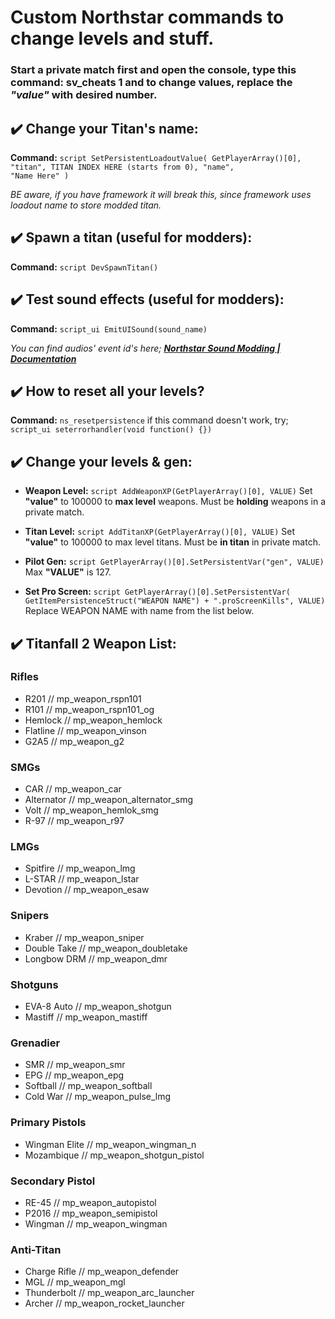 # Custom Northstar commands to change levels and stuff.

### Start a private match first and open the console, type this command: **sv_cheats 1** and to change values, replace the *"value"* with desired number.

## ✔️ Change your Titan's name:
**Command:** `script SetPersistentLoadoutValue( GetPlayerArray()[0], "titan", TITAN INDEX HERE (starts from 0), "name",                "Name Here" )`

*BE aware, if you have framework it will break this, since framework uses loadout name to store modded titan.*

## ✔️ Spawn a titan (useful for modders): 
**Command:** `script DevSpawnTitan()`

## ✔️ Test sound effects (useful for modders):
**Command:** `script_ui EmitUISound(sound_name)`

*You can find audios' event id's here; **[Northstar Sound Modding | Documentation](https://r2northstar.readthedocs.io/en/latest/guides/soundmodding.html)***

## ✔️ How to reset all your levels?
**Command:** `ns_resetpersistence` if this command doesn't work, try;
`script_ui seterrorhandler(void function() {})`

## ✔️ Change your levels & gen:

* **Weapon Level:**  `script AddWeaponXP(GetPlayerArray()[0], VALUE)`
Set **"value"** to 100000 to **max level** weapons. Must be **holding** weapons in a private match.

* **Titan Level:**  `script AddTitanXP(GetPlayerArray()[0], VALUE)`
Set **"value"** to 100000 to max level titans. Must be **in titan** in private match.

* **Pilot Gen:**  `script GetPlayerArray()[0].SetPersistentVar("gen", VALUE)`
Max **"VALUE"** is 127.
   
* **Set Pro Screen:**  `script GetPlayerArray()[0].SetPersistentVar( GetItemPersistenceStruct("WEAPON NAME") + ".proScreenKills", VALUE)`
Replace WEAPON NAME with name from the list below.

## ✔️ **Titanfall 2 Weapon List:**

### **Rifles**
* R201        //  mp_weapon_rspn101
* R101        //  mp_weapon_rspn101_og
* Hemlock        //  mp_weapon_hemlock
* Flatline    //  mp_weapon_vinson
* G2A5        //  mp_weapon_g2

### **SMGs**
* CAR        //  mp_weapon_car
* Alternator    //  mp_weapon_alternator_smg
* Volt        //  mp_weapon_hemlok_smg
* R-97        //  mp_weapon_r97

### **LMGs**
* Spitfire    //  mp_weapon_lmg
* L-STAR        //  mp_weapon_lstar
* Devotion    //  mp_weapon_esaw

### Snipers
* Kraber        //  mp_weapon_sniper
* Double Take    //  mp_weapon_doubletake
* Longbow DRM    //  mp_weapon_dmr

### Shotguns 
* EVA-8 Auto    //  mp_weapon_shotgun
* Mastiff        //  mp_weapon_mastiff

### Grenadier 
* SMR        //  mp_weapon_smr
* EPG        //  mp_weapon_epg
* Softball    //  mp_weapon_softball
* Cold War    //  mp_weapon_pulse_lmg

### Primary Pistols 
* Wingman Elite    //  mp_weapon_wingman_n
* Mozambique    //  mp_weapon_shotgun_pistol

### Secondary Pistol 
* RE-45        //  mp_weapon_autopistol
* P2016        //  mp_weapon_semipistol
* Wingman        //  mp_weapon_wingman

### Anti-Titan
* Charge Rifle    //  mp_weapon_defender
* MGL        //  mp_weapon_mgl
* Thunderbolt    //  mp_weapon_arc_launcher
* Archer        //  mp_weapon_rocket_launcher
